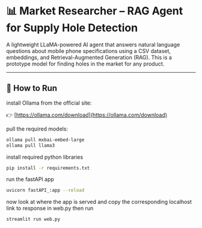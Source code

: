 # 📊 Market Researcher – RAG Agent for Supply Hole Detection

A lightweight LLaMA-powered AI agent that answers natural language questions about mobile phone specifications using a CSV dataset, embeddings, and Retrieval-Augmented Generation (RAG). This is a prototype model for finding holes in the market for any product.

---

## 🚀 How to Run

install Ollama from the official site:

👉 [https://ollama.com/download](https://ollama.com/download)

pull the required models:

```bash
ollama pull mxbai-embed-large
ollama pull llama3
```

install required python libraries
```bash
pip install -r requirements.txt
```

run the fastAPI app
```bash
uvicorn fastAPI_:app --reload
```

now look at where the app is served and copy the corresponding localhost link to response in web.py
then run
```bash
streamlit run web.py
```
